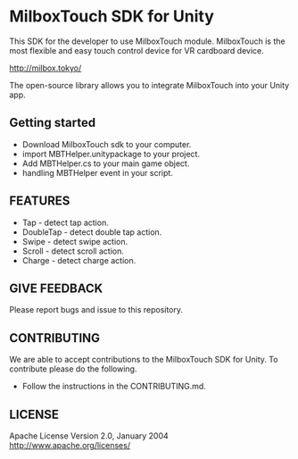 # MilboxTouch SDK for Unity

This SDK for the developer to use MilboxTouch module.
MilboxTouch is the most flexible and easy touch control device for VR cardboard device.

<http://milbox.tokyo/>

The open-source library allows you to integrate MilboxTouch into your Unity app.

## Getting started

- Download MilboxTouch sdk to your computer.
- import MBTHelper.unitypackage to your project.
- Add MBTHelper.cs to your main game object.
- handling MBTHelper event in your script.

## FEATURES

- Tap - detect tap action.
- DoubleTap - detect double tap action.
- Swipe - detect swipe action.
- Scroll - detect scroll action.
- Charge - detect charge action.

## GIVE FEEDBACK

Please report bugs and issue to this repository.

## CONTRIBUTING

We are able to accept contributions to the MilboxTouch SDK for Unity. To contribute please do the following.

- Follow the instructions in the CONTRIBUTING.md.

## LICENSE

Apache License
Version 2.0, January 2004
http://www.apache.org/licenses/
